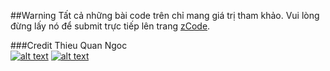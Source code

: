 ##Warning
Tất cả những bài code trên chỉ mang giá trị tham khảo. Vui lòng đừng lấy nó để submit trực tiếp lên trang [zCode](http://code.ptit.edu.vn).<br>

###Credit
Thieu Quan Ngoc <br>
[![alt text][facebook-icon]][facebook-link]
[![alt text][github-icon]][facebook-link]


[facebook-icon]: http://i.imgur.com/P3YfQoD.png 
[github-icon]: http://i.imgur.com/0o48UoR.png 
[facebook-link]: https://www.facebook.com/empty215
[github-link]: https://github.com/empty21